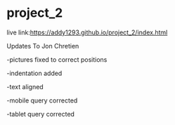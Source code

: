 # project_2
live link:https://addy1293.github.io/project_2/index.html

Updates To Jon Chretien

-pictures fixed to correct positions

-indentation added

-text aligned

-mobile query corrected

-tablet query corrected

